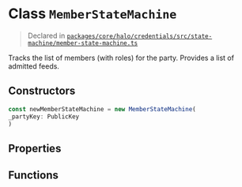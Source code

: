 # Class `MemberStateMachine`
> Declared in [`packages/core/halo/credentials/src/state-machine/member-state-machine.ts`](https://github.com/dxos/protocols/blob/main/packages/core/halo/credentials/src/state-machine/member-state-machine.ts#L23)

Tracks the list of members (with roles) for the party.
Provides a list of admitted feeds.

## Constructors
```ts
const newMemberStateMachine = new MemberStateMachine(
_partyKey: PublicKey
)
```

## Properties

## Functions
